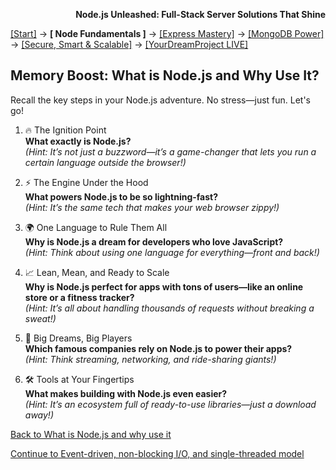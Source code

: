 **<p align="right">Node.js Unleashed: Full-Stack Server Solutions That Shine</p>**

[[Start]](../Introduction.md) → **[ Node Fundamentals ]** → [[Express Mastery]](../chapter-02/2-1.md) → [[MongoDB Power]](../chapter-03/3-1.md) → [[Secure, Smart & Scalable]](../chapter-04/4-1.md) → [[YourDreamProject LIVE]](../chapter-05/5-1.md)

## Memory Boost: What is Node.js and Why Use It?

Recall the key steps in your Node.js adventure. No stress—just fun. Let's go!

1. 🔥 The Ignition Point<br />
   **What exactly is Node.js?**<br />
   *(Hint: It’s not just a buzzword—it’s a game-changer that lets you run a certain language outside the browser!)*

2. ⚡ The Engine Under the Hood<br />
   **What powers Node.js to be so lightning-fast?**<br />
   *(Hint: It’s the same tech that makes your web browser zippy!)*

3. 🌍 One Language to Rule Them All<br />
   **Why is Node.js a dream for developers who love JavaScript?**<br />
   *(Hint: Think about using one language for everything—front and back!)*

4. 📈 Lean, Mean, and Ready to Scale<br />
   **Why is Node.js perfect for apps with tons of users—like an online store or a fitness tracker?**<br />
   *(Hint: It’s all about handling thousands of requests without breaking a sweat!)*

5. 🏢 Big Dreams, Big Players<br />
   **Which famous companies rely on Node.js to power their apps?**<br />
   *(Hint: Think streaming, networking, and ride-sharing giants!)*

6. 🛠 Tools at Your Fingertips<br />
   **What makes building with Node.js even easier?**<br />
   *(Hint: It’s an ecosystem full of ready-to-use libraries—just a download away!)*

[Back to What is Node.js and why use it](1-1.md)

[Continue to Event-driven, non-blocking I/O, and single-threaded model](1-2.md)

